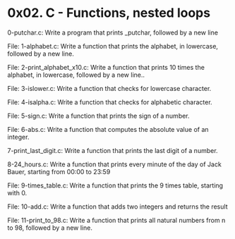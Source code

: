 # 0x02. C - Functions, nested loops

0-putchar.c:  Write a program that prints _putchar, followed by a new line

File: 1-alphabet.c:  Write a function that prints the alphabet, in lowercase, followed by a new line.

File: 2-print_alphabet_x10.c:  Write a function that prints 10 times the alphabet, in lowercase, followed by a new line..

File: 3-islower.c:  Write a function that checks for lowercase character.

File: 4-isalpha.c: Write a function that checks for alphabetic character.

File: 5-sign.c: Write a function that prints the sign of a number.

File: 6-abs.c: Write a function that computes the absolute value of an integer.

7-print_last_digit.c: Write a function that prints the last digit of a number.

8-24_hours.c: Write a function that prints every minute of the day of Jack Bauer, starting from 00:00 to 23:59

File: 9-times_table.c: Write a function that prints the 9 times table, starting with 0.

File: 10-add.c: Write a function that adds two integers and returns the result

File: 11-print_to_98.c: Write a function that prints all natural numbers from n to 98, followed by a new line.
